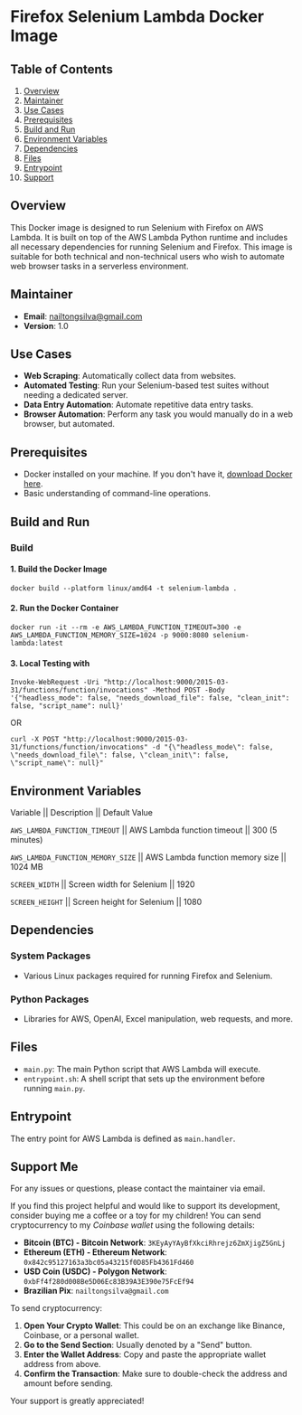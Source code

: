 Firefox Selenium Lambda Docker Image
============================

Table of Contents
-----------------

1.  [Overview](#overview)
2.  [Maintainer](#maintainer)
3.  [Use Cases](#use-cases)
4.  [Prerequisites](#prerequisites)
5.  [Build and Run](#build-and-run)
6.  [Environment Variables](#environment-variables)
7.  [Dependencies](#dependencies)
8.  [Files](#files)
9.  [Entrypoint](#entrypoint)
10.  [Support](#support)

Overview
--------

This Docker image is designed to run Selenium with Firefox on AWS Lambda. It is built on top of the AWS Lambda Python runtime and includes all necessary dependencies for running Selenium and Firefox. This image is suitable for both technical and non-technical users who wish to automate web browser tasks in a serverless environment.

Maintainer
----------

*   **Email**: [nailtongsilva@gmail.com](mailto:nailtongsilva@gmail.com)
*   **Version**: 1.0

Use Cases
---------

*   **Web Scraping**: Automatically collect data from websites.
*   **Automated Testing**: Run your Selenium-based test suites without needing a dedicated server.
*   **Data Entry Automation**: Automate repetitive data entry tasks.
*   **Browser Automation**: Perform any task you would manually do in a web browser, but automated.

Prerequisites
-------------

*   Docker installed on your machine. If you don't have it, [download Docker here](https://www.docker.com/products/docker-desktop).
*   Basic understanding of command-line operations.

Build and Run
-------------

### Build

#### 1. Build the Docker Image

`docker build --platform linux/amd64 -t selenium-lambda .`

#### 2. Run the Docker Container

`docker run -it --rm -e AWS_LAMBDA_FUNCTION_TIMEOUT=300 -e AWS_LAMBDA_FUNCTION_MEMORY_SIZE=1024 -p 9000:8080 selenium-lambda:latest`

#### 3. Local Testing with

`Invoke-WebRequest -Uri "http://localhost:9000/2015-03-31/functions/function/invocations" -Method POST -Body '{"headless_mode": false, "needs_download_file": false, "clean_init": false, "script_name": null}'`

OR

`curl -X POST "http://localhost:9000/2015-03-31/functions/function/invocations" -d "{\"headless_mode\": false, \"needs_download_file\": false, \"clean_init\": false, \"script_name\": null}"`

Environment Variables
---------------------

Variable || Description || Default Value

`AWS_LAMBDA_FUNCTION_TIMEOUT` || AWS Lambda function timeout || 300 (5 minutes)

`AWS_LAMBDA_FUNCTION_MEMORY_SIZE` || AWS Lambda function memory size || 1024 MB

`SCREEN_WIDTH` || Screen width for Selenium || 1920

`SCREEN_HEIGHT` || Screen height for Selenium || 1080

Dependencies
------------

### System Packages

*   Various Linux packages required for running Firefox and Selenium.

### Python Packages

*   Libraries for AWS, OpenAI, Excel manipulation, web requests, and more.

Files
-----

*   `main.py`: The main Python script that AWS Lambda will execute.
*   `entrypoint.sh`: A shell script that sets up the environment before running `main.py`.

Entrypoint
----------

The entry point for AWS Lambda is defined as `main.handler`.


Support Me
----------

For any issues or questions, please contact the maintainer via email.

If you find this project helpful and would like to support its development, consider buying me a coffee or a toy for my children! You can send cryptocurrency to my *Coinbase wallet* using the following details:

*   **Bitcoin (BTC) - Bitcoin Network**: `3KEyAyYAyBfXkciRhrejz6ZmXjigZ5GnLj`
*   **Ethereum (ETH) - Ethereum Network**: `0x842c95127163a3bc05a43215f0D85Fb4361Fd460`
*   **USD Coin (USDC) - Polygon Network**: `0xbFf4f280d008Be5D06Ec83B39A3E390e75FcEf94`
*   **Brazilian Pix**: `nailtongsilva@gmail.com`

To send cryptocurrency:

1.  **Open Your Crypto Wallet**: This could be on an exchange like Binance, Coinbase, or a personal wallet.
2.  **Go to the Send Section**: Usually denoted by a "Send" button.
3.  **Enter the Wallet Address**: Copy and paste the appropriate wallet address from above.
4.  **Confirm the Transaction**: Make sure to double-check the address and amount before sending.

Your support is greatly appreciated!
